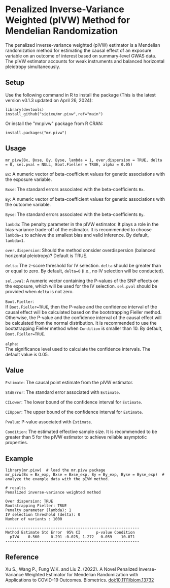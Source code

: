 # Penalized Inverse-Variance Weighted (pIVW) Method for Mendelian Randomization

The penalized inverse-variance weighted (pIVW) estimator is a Mendelian randomization method for estimating the causal effect of an exposure variable on an outcome of interest based on summary-level GWAS data. The pIVW estimator accounts for weak instruments and balanced horizontal pleiotropy simultaneously.

## Setup
Use the following command in R to install the package (This is the latest version v0.1.3 updated on April 26, 2024):
```
library(devtools)
install_github("siqixu/mr.pivw",ref="main") 
```
Or install the "mr.pivw" package from R CRAN:
```
install.packages("mr.pivw")
```

## Usage
```
mr_pivw(Bx, Bxse, By, Byse, lambda = 1, over.dispersion = TRUE, delta = 0, sel.pval = NULL, Boot.Fieller = TRUE, alpha = 0.05)
```
`Bx`: A numeric vector of beta-coefficient values for genetic associations with the exposure variable.

`Bxse`: The standard errors associated with the beta-coefficients `Bx`.

`By`: A numeric vector of beta-coefficient values for genetic associations with the outcome variable.

`Byse`: The standard errors associated with the beta-coefficients `By`.	

`lambda`:	The penalty parameter in the pIVW estimator. It plays a role in the bias-variance trade-off of the estimator. It is recommended to choose `lambda=1` to achieve the smallest bias and valid inference. By default, `lambda=1`.

`over.dispersion`: Should the method consider overdispersion (balanced horizontal pleiotropy)? Default is TRUE.

`delta`: The z-score threshold for IV selection. `delta` should be greater than or equal to zero. By default, `delta=0` (i.e., no IV selection will be conducted). 

`sel.pval`: A numeric vector containing the P-values of the SNP effects on the exposure, which will be used for the IV selection. `sel.pval` should be provided when `delta` is not zero. 

`Boot.Fieller`: 	
If `Boot.Fieller=TRUE`, then the P-value and the confidence interval of the causal effect will be calculated based on the bootstrapping Fieller method. Otherwise, the P-value and the confidence interval of the causal effect will be calculated from the normal distribution. It is recommended to use the bootstrapping Fieller method when `Condition` is smaller than 10. By default, `Boot.Fieller=TRUE`.

`alpha`: 	
The significance level used to calculate the confidence intervals. The default value is 0.05.

## Value
`Estimate`: The causal point estimate from the pIVW estimator.	

`StdError`: The standard error associated with `Estimate`.	

`CILower`: The lower bound of the confidence interval for `Estimate`.	

`CIUpper`: The upper bound of the confidence interval for `Estimate`. 	

`Pvalue`: P-value associated with `Estimate`.	

`Condition`: The estimated effective sample size. It is recommended to be greater than 5 for the pIVW estimator to achieve reliable asymptotic properties.	


## Example 
```
library(mr.pivw)  # load the mr.pivw package
mr_pivw(Bx = Bx_exp, Bxse = Bxse_exp, By = By_exp, Byse = Byse_exp)  # analyze the example data with the pIVW method. 

# results 
Penalized inverse-variance weighted method

Over dispersion: TRUE 
Bootstrapping Fieller: TRUE 
Penalty parameter (lambda): 1 
IV selection threshold (delta): 0 
Number of variants : 1000 

-----------------------------------------------------------
Method Estimate Std Error  95% CI       p-value Condition
  pIVW    0.560     0.291 -0.025, 1.272   0.059    10.071
-----------------------------------------------------------  
```



## Reference
Xu S., Wang P., Fung W.K. and Liu Z. (2022). A Novel Penalized Inverse-Variance Weighted Estimator for Mendelian Randomization with Applications to COVID-19 Outcomes. Biometrics. <doi:10.1111/biom.13732>

